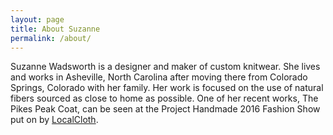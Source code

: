 ```yaml
---
layout: page
title: About Suzanne
permalink: /about/
---
```


Suzanne Wadsworth is a designer and maker of custom knitwear. She lives and works in Asheville, North Carolina after moving there from Colorado Springs, Colorado with her family. Her work is focused on the use of natural fibers sourced as close to home as possible. One of her recent works, The Pikes Peak Coat, can be seen at the Project Handmade 2016 Fashion Show put on by [LocalCloth](http://localcloth.org/).
